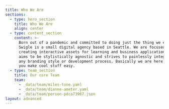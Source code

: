 ```yaml
---
title: Who We Are
sections:
  - type: hero_section
    title: Who We Are
    align: center
  - type: content_section
    content: >-
      Born out of a pandemic and committed to doing just the thing we enjoy,
      Swigle is a small digital agency based in Seattle. We are focused on
      creating interactive assets for learning and business applications. Swigle
      aims to be stylistically agnostic and strives to painlessly integrate with
      any branding style or development process. Basically we are here to help
      you make cool stuff easy.
  - type: team_section
    title: Our core Team
    team:
      - _data/team/miles-tone.yaml
      - _data/team/dianne-ameter.yaml
      - _data/team/person-pdca73967.json
layout: advanced
---
```

